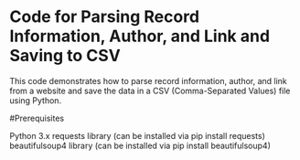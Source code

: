 # Code for Parsing Record Information, Author, and Link and Saving to CSV

This code demonstrates how to parse record information, author, and link from a website and save the data in a CSV (Comma-Separated Values) file using Python.

#Prerequisites

Python 3.x
requests library (can be installed via pip install requests)
beautifulsoup4 library (can be installed via pip install beautifulsoup4)
